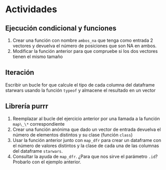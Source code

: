 # Actividades

## Ejecución condicional y funciones

1. Crear una función con nombre `ambos_na` que tenga como entrada 2 vectores y devuelva el número de posiciones que son NA en ambos.
2. Modificar la función anterior para que compruebe si los dos vectores tienen el mismo tamaño

## Iteración

Escribir un bucle for que calcule el tipo de cada columna del dataframe starwars usando la función `typeof` y almacene el resultado en un vector

## Librería purrr

1. Reemplazar al bucle del ejercicio anterior por una llamada a la función `map\_\*` correspondiente
2. Crear una función anónima que dado un vector de entrada devuelva el número de elementos distintos y su clase (función `class`)
3. Usar la función anterior junto con `map_dfr` para crear un dataframe con el número de valores distintos y la clase de cada una de las columnas del dataframe `starwars`.
4. Consultar la ayuda de `map_dfr`. ¿Para que nos sirve el parámetro `.id`? Probarlo con el ejemplo anterior.
